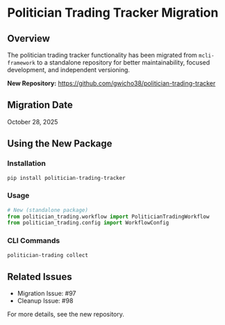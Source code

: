 # Politician Trading Tracker Migration

## Overview

The politician trading tracker functionality has been migrated from `mcli-framework` to a standalone repository for better maintainability, focused development, and independent versioning.

**New Repository:** https://github.com/gwicho38/politician-trading-tracker

## Migration Date

October 28, 2025

## Using the New Package

### Installation

```bash
pip install politician-trading-tracker
```

### Usage

```python
# New (standalone package)
from politician_trading.workflow import PoliticianTradingWorkflow
from politician_trading.config import WorkflowConfig
```

### CLI Commands

```bash
politician-trading collect
```

## Related Issues

- Migration Issue: #97
- Cleanup Issue: #98

For more details, see the new repository.
